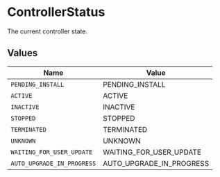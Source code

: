 # ControllerStatus

The current controller state.


## Values

| Name                       | Value                      |
| -------------------------- | -------------------------- |
| `PENDING_INSTALL`          | PENDING_INSTALL            |
| `ACTIVE`                   | ACTIVE                     |
| `INACTIVE`                 | INACTIVE                   |
| `STOPPED`                  | STOPPED                    |
| `TERMINATED`               | TERMINATED                 |
| `UNKNOWN`                  | UNKNOWN                    |
| `WAITING_FOR_USER_UPDATE`  | WAITING_FOR_USER_UPDATE    |
| `AUTO_UPGRADE_IN_PROGRESS` | AUTO_UPGRADE_IN_PROGRESS   |